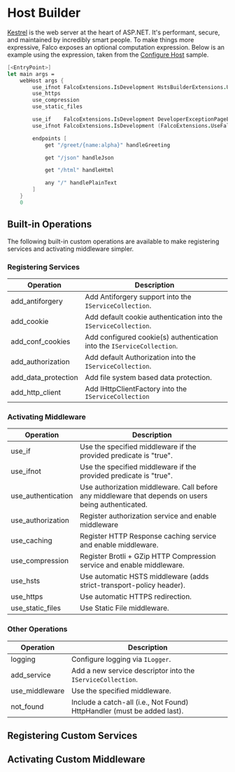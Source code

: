 # Host Builder

[Kestrel](https://docs.microsoft.com/en-us/aspnet/core/fundamentals/servers/kestrel) is the web server at the heart of ASP.NET. It's performant, secure, and maintained by incredibly smart people. To make things more expressive, Falco exposes an optional computation expression. Below is an example using the expression, taken from the [Configure Host](https://github.com/pimbrouwers/Falco/tree/master/samples/ConfigureHost) sample.

```fsharp
[<EntryPoint>]
let main args =
    webHost args {
        use_ifnot FalcoExtensions.IsDevelopment HstsBuilderExtensions.UseHsts
        use_https
        use_compression
        use_static_files

        use_if    FalcoExtensions.IsDevelopment DeveloperExceptionPageExtensions.UseDeveloperExceptionPage
        use_ifnot FalcoExtensions.IsDevelopment (FalcoExtensions.UseFalcoExceptionHandler exceptionHandler)

        endpoints [
            get "/greet/{name:alpha}" handleGreeting

            get "/json" handleJson

            get "/html" handleHtml

            any "/" handlePlainText
        ]
    }
    0
```

## Built-in Operations

The following built-in custom operations are available to make registering services and activating middleware simpler.

### Registering Services

| Operation | Description |
| --------- | ----------- |
| add_antiforgery | Add Antiforgery support into the `IServiceCollection`. |
| add_cookie | Add default cookie authentication into the `IServiceCollection`. |
| add_conf_cookies | Add configured cookie(s) authentication into the `IServiceCollection`. |
| add_authorization | Add default Authorization into the `IServiceCollection`. |
| add_data_protection | Add file system based data protection. |
| add_http_client | Add IHttpClientFactory into the `IServiceCollection` |

### Activating Middleware

| Operation | Description |
| --------- | ----------- |
| use_if | Use the specified middleware if the provided predicate is "true". |
| use_ifnot | Use the specified middleware if the provided predicate is "true". |
| use_authentication | Use authorization middleware. Call before any middleware that depends on users being authenticated. |
| use_authorization | Register authorization service and enable middleware |
| use_caching | Register HTTP Response caching service and enable middleware. |
| use_compression | Register Brotli + GZip HTTP Compression service and enable middleware. |
| use_hsts | Use automatic HSTS middleware (adds strict-transport-policy header). |
| use_https | Use automatic HTTPS redirection. |
| use_static_files | Use Static File middleware. |

### Other Operations

| Operation | Description |
| --------- | ----------- |
| logging | Configure logging via `ILogger`. |
| add_service | Add a new service descriptor into the `IServiceCollection`. |
| use_middleware | Use the specified middleware. |
| not_found | Include a catch-all (i.e., Not Found) HttpHandler (must be added last). |

## Registering Custom Services

## Activating Custom Middleware
